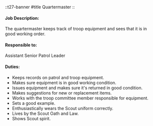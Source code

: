 
::t27-banner
#title
Quartermaster
::

#### Job Description:
The quartermaster keeps track of troop equipment and sees that it is in good working order.

#### Responsible to:
Assistant Senior Patrol Leader

#### Duties:
- Keeps records on patrol and troop equipment.
- Makes sure equipment is in good working condition.
- Issues equipment and makes sure it's returned in good condition.
- Makes suggestions for new or replacement items.
- Works with the troop committee member responsible for equipment.
- Sets a good example.
- Enthusiastically wears the Scout uniform correctly.
- Lives by the Scout Oath and Law.
- Shows Scout spirit.